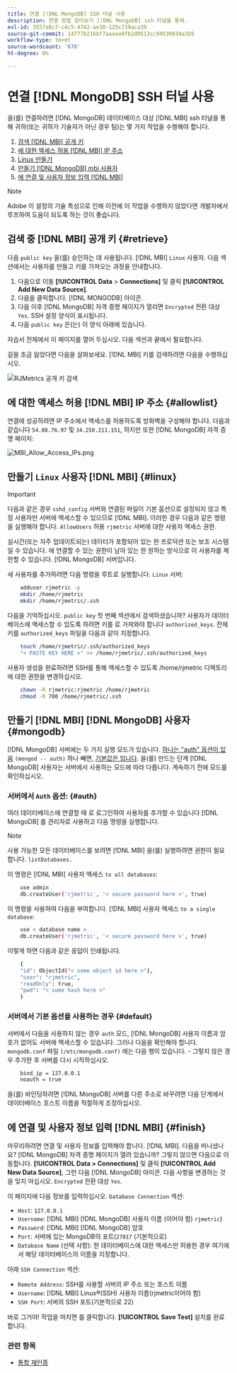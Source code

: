 ```yaml
---
title: 연결 [!DNL MongoDB] SSH 터널 사용
description: 연결 방법 알아보기 [!DNL MongoDB] ssh 터널을 통해.
exl-id: 3557a8c7-c4c5-4742-ae30-125c719aca39
source-git-commit: 14777b216bf7aaeea0fb2d0513cc94539034a359
workflow-type: tm+mt
source-wordcount: '678'
ht-degree: 0%

---
```


# 연결 [!DNL MongoDB] SSH 터널 사용

을(를) 연결하려면 [!DNL MongoDB] 데이터베이스 대상 [!DNL MBI] ssh 터널을 통해 귀하(또는 귀하가 기술자가 아닌 경우 팀)는 몇 가지 작업을 수행해야 합니다.

1. [검색 [!DNL MBI] 공개 키](#retrieve)
1. [에 대한 액세스 허용 [!DNL MBI] IP 주소](#allowlist)
1. [Linux 만들기](#linux)
1. [만들기 [!DNL MongoDB] mbi 사용자](#mongodb)
1. [에 연결 및 사용자 정보 입력 [!DNL MBI]](#finish)

>[!NOTE]
>
>Adobe 이 설정의 기술 특성으로 인해 이전에 이 작업을 수행하지 않았다면 개발자에서 루프하여 도움이 되도록 하는 것이 좋습니다.

## 검색 중 [!DNL MBI] 공개 키 {#retrieve}

다음 `public key` 을(를) 승인하는 데 사용됩니다. [!DNL MBI] `Linux` 사용자. 다음 섹션에서는 사용자를 만들고 키를 가져오는 과정을 안내합니다.

1. 다음으로 이동 **[!UICONTROL Data** > **Connections]** 및 클릭 **[!UICONTROL Add New Data Source]**.
1. 다음을 클릭합니다. [!DNL MONGODB] 아이콘.
1. 다음 이후 [!DNL MongoDB] 자격 증명 페이지가 열리면 `Encrypted` 전환 대상 `Yes`. SSH 설정 양식이 표시됩니다.
1. 다음 `public key` 은(는) 이 양식 아래에 있습니다.

자습서 전체에서 이 페이지를 열어 두십시오. 다음 섹션과 끝에서 필요합니다.

길을 조금 잃었다면 다음을 살펴보세요. [!DNL MBI] 키를 검색하려면 다음을 수행하십시오.

![RJMetrics 공개 키 검색](../../../assets/MongoDB_Public_Key.gif)<!--{:.zoom}-->

## 에 대한 액세스 허용 [!DNL MBI] IP 주소 {#allowlist}

연결에 성공하려면 IP 주소에서 액세스를 허용하도록 방화벽을 구성해야 합니다. 다음과 같습니다 `54.88.76.97` 및 `34.250.211.151`, 하지만 또한 [!DNL MongoDB] 자격 증명 페이지:

![MBI_Allow_Access_IPs.png](../../../assets/MBI_allow_access_IPs.png)

## 만들기 `Linux` 사용자 [!DNL MBI] {#linux}

>[!IMPORTANT]
>
>다음과 같은 경우 `sshd_config` 서버와 연결된 파일이 기본 옵션으로 설정되지 않고 특정 사용자만 서버에 액세스할 수 있으므로 [!DNL MBI]. 이러한 경우 다음과 같은 명령을 실행해야 합니다. `AllowUsers` 허용 `rjmetric` 서버에 대한 사용자 액세스 권한.

실시간(또는 자주 업데이트되는) 데이터가 포함되어 있는 한 프로덕션 또는 보조 시스템일 수 있습니다. 에 연결할 수 있는 권한이 남아 있는 한 원하는 방식으로 이 사용자를 제한할 수 있습니다. [!DNL MongoDB] 서버입니다.

새 사용자를 추가하려면 다음 명령을 루트로 실행합니다. `Linux` 서버:

```bash
    adduser rjmetric -p
    mkdir /home/rjmetric
    mkdir /home/rjmetric/.ssh
```

다음을 기억하십시오. `public key` 첫 번째 섹션에서 검색하셨습니까? 사용자가 데이터베이스에 액세스할 수 있도록 하려면 키를 로 가져와야 합니다 `authorized_keys`. 전체 키를 `authorized_keys` 파일을 다음과 같이 지정합니다.

```bash
    touch /home/rjmetric/.ssh/authorized_keys
    "< PASTE KEY HERE >" >> /home/rjmetric/.ssh/authorized_keys
```

사용자 생성을 완료하려면 SSH를 통해 액세스할 수 있도록 /home/rjmetric 디렉토리에 대한 권한을 변경하십시오.

```bash
    chown -R rjmetric:rjmetric /home/rjmetric
    chmod -R 700 /home/rjmetric/.ssh
```

## 만들기 [!DNL MBI] [!DNL MongoDB] 사용자 {#mongodb}

[!DNL MongoDB] 서버에는 두 가지 실행 모드가 있습니다. [하나는 &quot;auth&quot; 옵션이 있음](#auth) `(mongod -- auth)` 하나 빼면, [기본값은 입니다](#default). 을(를) 만드는 단계 [!DNL MongoDB] 사용자는 서버에서 사용하는 모드에 따라 다릅니다. 계속하기 전에 모드를 확인하십시오.

### 서버에서 `Auth` 옵션: {#auth}

여러 데이터베이스에 연결할 때 로 로그인하여 사용자를 추가할 수 있습니다 [!DNL MongoDB] 를 관리자로 사용하고 다음 명령을 실행합니다.

>[!NOTE]
>
>사용 가능한 모든 데이터베이스를 보려면 [!DNL MBI] 을(를) 실행하려면 권한이 필요합니다. `listDatabases.`

이 명령은 [!DNL MBI] 사용자 액세스 `to all databases`:

```bash
    use admin
    db.createUser('rjmetric', '< secure password here >', true)
```

이 명령을 사용하여 다음을 부여합니다. [!DNL MBI] 사용자 액세스 `to a single database`:

```bash
    use < database name >
    db.createUser('rjmetric', '< secure password here >', true)
```

이렇게 하면 다음과 같은 응답이 인쇄됩니다.

```bash
    {
    "id": ObjectId("< some object id here >"),
    "user": "rjmetric",
    "readOnly": true,
    "pwd": "< some hash here >"
    }
```

### 서버에서 기본 옵션을 사용하는 경우 {#default}

서버에서 다음을 사용하지 않는 경우 `auth` 모드, [!DNL MongoDB] 사용자 이름과 암호가 없어도 서버에 액세스할 수 있습니다. 그러나 다음을 확인해야 합니다. `mongodb.conf` 파일 `(/etc/mongodb.conf)` 에는 다음 행이 있습니다. - 그렇지 않은 경우 추가한 후 서버를 다시 시작하십시오.

```bash
    bind_ip = 127.0.0.1
    noauth = true
```

을(를) 바인딩하려면 [!DNL MongoDB] 서버를 다른 주소로 바꾸려면 다음 단계에서 데이터베이스 호스트 이름을 적절하게 조정하십시오.

## 에 연결 및 사용자 정보 입력 [!DNL MBI] {#finish}

마무리하려면 연결 및 사용자 정보를 입력해야 합니다. [!DNL MBI]. 다음을 떠나셨나요? [!DNL MongoDB] 자격 증명 페이지가 열려 있습니까? 그렇지 않으면 다음으로 이동합니다. **[!UICONTROL Data > Connections]** 및 클릭 **[!UICONTROL Add New Data Source]**, 그런 다음 [!DNL MongoDB] 아이콘. 다음 사항을 변경하는 것을 잊지 마십시오. `Encrypted` 전환 대상 `Yes`.

이 페이지에 다음 정보를 입력하십시오. `Database Connection` 섹션:

* `Host`: `127.0.0.1`
* `Username`: [!DNL MBI] [!DNL MongoDB] 사용자 이름 (이어야 함) `rjmetric`)
* `Password`: [!DNL MBI] [!DNL MongoDB] 암호
* `Port`: 서버에 있는 MongoDB의 포트(`27017` (기본적으로)
* `Database Name` (선택 사항): 한 데이터베이스에 대한 액세스만 허용한 경우 여기에서 해당 데이터베이스의 이름을 지정합니다.

아래 `SSH Connection` 섹션:

* `Remote Address`: SSH를 사용할 서버의 IP 주소 또는 호스트 이름
* `Username`: [!DNL MBI] Linux®(SSH) 사용자 이름(rjmetric이어야 함)
* `SSH Port`: 서버의 SSH 포트(기본적으로 22)

바로 그거야! 작업을 마치면 를 클릭합니다. **[!UICONTROL Save Test]** 설치를 완료합니다.

### 관련 항목

* [통합 재인증](https://experienceleague.adobe.com/docs/commerce-knowledge-base/kb/how-to/mbi-reauthenticating-integrations.html?lang=en)
